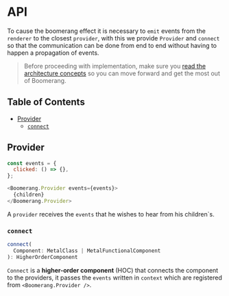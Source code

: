 # API

To cause the boomerang effect it is necessary to `emit` events from the `renderer` to the closest `provider`, with this we provide `Provider` and `connect` so that the communication can be done from end to end without having to happen a propagation of events.

> Before proceeding with implementation, make sure you [read the architecture concepts](concepts) so you can move forward and get the most out of Boomerang.

## Table of Contents

* [Provider](#contributing)
  + [`connect`](#license)

## Provider

```js
const events = {
  clicked: () => {},
};

<Boomerang.Provider events={events}>
  {children}
</Boomerang.Provider>
```

A `provider` receives the `events` that he wishes to hear from his children`s.

### `connect`

```js
connect(
  Component: MetalClass | MetalFunctionalComponent
): HigherOrderComponent
```

`Connect` is a **higher-order component** (HOC) that connects the component to the providers, it passes the `events` written in `context` which are registered from `<Boomerang.Provider />`.